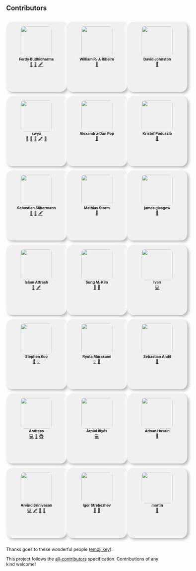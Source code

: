 ## Contributors

<!-- ALL-CONTRIBUTORS-LIST:START - Do not remove or modify this section -->
<!-- prettier-ignore-start -->
<!-- markdownlint-disable -->

<!-- to add styles here -->

<style>
.contributors-container{
  display:flex;
  justify-content:space-evenly;
  text-align:center;
  align-items:center;
}

.contributors-data{
  border-radius: 10%;
  margin:1em 0;
  padding:1em .1em;
  background:#f0f0f0;
  box-shadow:  5px 5px 10px #b3b3b3,
             -5px -5px 10px #ffffff;
  cursor:pointer;
  transition:all 0.5s;
  width:20vw;
  height:calc(5vw + 150px);
}

.contributors-data:hover{
  background: #2c2c2e;
  transition:all 0.1s
}

.contributors-image{
  border-radius:10%;
}
</style>

<div class="contributors-container">
  <div class="contributors-row">
    <div class="contributors-data"><a href="https://github.com/ferdaber"><img class="contributors-image" src="https://avatars2.githubusercontent.com/u/12239873?v=4" width="100px;" alt=""/><br /><sub><b>Ferdy Budhidharma</b></sub></a><br /><a href="https://github.com/typescript-cheatsheets/react/pulls?q=is%3Apr+reviewed-by%3Aferdaber" title="Reviewed Pull Requests">👀</a> <a href="#maintenance-ferdaber" title="Maintenance">🚧</a> <a href="#content-ferdaber" title="Content">🖋</a></div>
    <div class="contributors-data"><a href="https://twitter.com/swyx"><img class="contributors-image" src="https://avatars1.githubusercontent.com/u/6764957?v=4" width="100px;" alt=""/><br /><sub><b>swyx</b></sub></a><br /><a href="#ideas-sw-yx" title="Ideas, Planning, & Feedback">🤔</a> <a href="https://github.com/typescript-cheatsheets/react/pulls?q=is%3Apr+reviewed-by%3Asw-yx" title="Reviewed Pull Requests">👀</a> <a href="#maintenance-sw-yx" title="Maintenance">🚧</a> <a href="#content-sw-yx" title="Content">🖋</a> <a href="#question-sw-yx" title="Answering Questions">💬</a></div>
    <div class="contributors-data"><a href="https://github.com/eps1lon"><img class="contributors-image" src="https://avatars3.githubusercontent.com/u/12292047?v=4" width="100px;" alt=""/><br /><sub><b>Sebastian Silbermann</b></sub></a><br /><a href="https://github.com/typescript-cheatsheets/react/pulls?q=is%3Apr+reviewed-by%3Aeps1lon" title="Reviewed Pull Requests">👀</a> <a href="#maintenance-eps1lon" title="Maintenance">🚧</a> <a href="#content-eps1lon" title="Content">🖋</a></div>
    <div class="contributors-data"><a href="https://www.linkedin.com/in/islam-attrash-46703a94/"><img class="contributors-image" src="https://avatars0.githubusercontent.com/u/7091543?v=4" width="100px;" alt=""/><br /><sub><b>Islam Attrash</b></sub></a><br /><a href="#maintenance-Attrash-Islam" title="Maintenance">🚧</a> <a href="#content-Attrash-Islam" title="Content">🖋</a></div>
    <div class="contributors-data"><a href="https://stephenkoo.github.io/"><img class="contributors-image" src="https://avatars2.githubusercontent.com/u/18624246?v=4" width="100px;" alt=""/><br /><sub><b>Stephen Koo</b></sub></a><br /><a href="#question-stephenkoo" title="Answering Questions">💬</a> <a href="#example-stephenkoo" title="Examples">💡</a></div>
    <div class="contributors-data"><a href="https://github.com/andreasgruenh"><img class="contributors-image" src="https://avatars2.githubusercontent.com/u/12122390?v=4" width="100px;" alt=""/><br /><sub><b>Andreas</b></sub></a><br /><a href="https://github.com/typescript-cheatsheets/react/commits?author=andreasgruenh" title="Code">💻</a> <a href="https://github.com/typescript-cheatsheets/react/commits?author=andreasgruenh" title="Documentation">📖</a> <a href="#infra-andreasgruenh" title="Infrastructure (Hosting, Build-Tools, etc)">🚇</a></div>
    <div class="contributors-data"><a href="https://github.com/arvindcheenu"><img class="contributors-image" src="https://avatars2.githubusercontent.com/u/13925213?v=4" width="100px;" alt=""/><br /><sub><b>Arvind Srinivasan</b></sub></a><br /><a href="https://github.com/typescript-cheatsheets/react/commits?author=arvindcheenu" title="Code">💻</a> <a href="#content-arvindcheenu" title="Content">🖋</a> <a href="https://github.com/typescript-cheatsheets/react/commits?author=arvindcheenu" title="Documentation">📖</a> <a href="#maintenance-arvindcheenu" title="Maintenance">🚧</a></div>
  </div>
  <div class="contributors-row">
    <div class="contributors-data"><a href="http://www.williamrjribeiro.com"><img class="contributors-image" src="https://avatars2.githubusercontent.com/u/1503499?v=4" width="100px;" alt=""/><br /><sub><b>William R. J. Ribeiro</b></sub></a><br /><a href="#ideas-williamrjribeiro" title="Ideas, Planning, & Feedback">🤔</a></div>
    <div class="contributors-data"><a href="https://alexandrudanpop.dev/"><img class="contributors-image" src="https://avatars0.githubusercontent.com/u/15979292?v=4" width="100px;" alt=""/><br /><sub><b>Alexandru-Dan Pop</b></sub></a><br /><a href="https://github.com/typescript-cheatsheets/react/commits?author=alexandrudanpop" title="Documentation">📖</a></div>
    <div class="contributors-data"><a href="https://github.com/mastorm"><img class="contributors-image" src="https://avatars1.githubusercontent.com/u/10759336?v=4" width="100px;" alt=""/><br /><sub><b>Mathias Storm</b></sub></a><br /><a href="https://github.com/typescript-cheatsheets/react/commits?author=mastorm" title="Documentation">📖</a></div>
    <div class="contributors-data"><a href="https://twitter.com/dance2die"><img class="contributors-image" src="https://avatars1.githubusercontent.com/u/8465237?v=4" width="100px;" alt=""/><br /><sub><b>Sung M. Kim</b></sub></a><br /><a href="https://github.com/typescript-cheatsheets/react/commits?author=dance2die" title="Documentation">📖</a> <a href="#ideas-dance2die" title="Ideas, Planning, & Feedback">🤔</a></div>
    <div class="contributors-data"><a href="https://ryota-murakami.github.io/"><img class="contributors-image" src="https://avatars2.githubusercontent.com/u/5501268?v=4" width="100px;" alt=""/><br /><sub><b>Ryota Murakami</b></sub></a><br /><a href="#example-ryota-murakami" title="Examples">💡</a> <a href="https://github.com/typescript-cheatsheets/react/commits?author=ryota-murakami" title="Documentation">📖</a></div>
    <div class="contributors-data"><a href="https://github.com/arpi17"><img class="contributors-image" src="https://avatars1.githubusercontent.com/u/13800404?v=4" width="100px;" alt=""/><br /><sub><b>Árpád Illyés</b></sub></a><br /><a href="https://github.com/typescript-cheatsheets/react/commits?author=arpi17" title="Code">💻</a></div>
    <div class="contributors-data"><a href="https://twitter.com/xamgore"><img class="contributors-image" src="https://avatars3.githubusercontent.com/u/4586392?v=4" width="100px;" alt=""/><br /><sub><b>Igor Strebezhev</b></sub></a><br /><a href="#ideas-xamgore" title="Ideas, Planning, & Feedback">🤔</a> <a href="https://github.com/typescript-cheatsheets/react/commits?author=xamgore" title="Documentation">📖</a></div>
  </div>
  <div class="contributors-row">
    <div class="contributors-data"><a href="https://geoplanets.io"><img class="contributors-image" src="https://avatars2.githubusercontent.com/u/2467377?v=4" width="100px;" alt=""/><br /><sub><b>David Johnston</b></sub></a><br /><a href="https://github.com/typescript-cheatsheets/react/commits?author=dwjohnston" title="Documentation">📖</a></div>
    <div class="contributors-data"><a href="https://github.com/kripod"><img class="contributors-image" src="https://avatars3.githubusercontent.com/u/14854048?v=4" width="100px;" alt=""/><br /><sub><b>Kristóf Poduszló</b></sub></a><br /><a href="https://github.com/typescript-cheatsheets/react/commits?author=kripod" title="Documentation">📖</a></div>
    <div class="contributors-data"><a href="http://www.novusstudio.com/"><img class="contributors-image" src="https://avatars3.githubusercontent.com/u/10838852?v=4" width="100px;" alt=""/><br /><sub><b>james glasgow</b></sub></a><br /><a href="https://github.com/typescript-cheatsheets/react/commits?author=glaschu1" title="Documentation">📖</a></div>
    <div class="contributors-data"><a href="https://www.linkedin.com/in/iigrekov/"><img class="contributors-image" src="https://avatars0.githubusercontent.com/u/13730032?v=4" width="100px;" alt=""/><br /><sub><b>Ivan</b></sub></a><br /><a href="https://github.com/typescript-cheatsheets/react/commits?author=Winner95" title="Code">💻</a></div>
    <div class="contributors-data"><a href="http://sebastianandil.com"><img class="contributors-image" src="https://avatars1.githubusercontent.com/u/6603389?v=4" width="100px;" alt=""/><br /><sub><b>Sebastian Andil</b></sub></a><br /><a href="https://github.com/typescript-cheatsheets/react/commits?author=selrond" title="Documentation">📖</a></div>
    <div class="contributors-data"><a href="https://github.com/adnanhusain15"><img class="contributors-image" src="https://avatars2.githubusercontent.com/u/36721076?v=4" width="100px;" alt=""/><br /><sub><b>Adnan Husain</b></sub></a><br /><a href="https://github.com/typescript-cheatsheets/react/commits?author=adnanhusain15" title="Documentation">📖</a></div>
    <div class="contributors-data"><a href="https://github.com/artola"><img class="contributors-image" src="https://avatars0.githubusercontent.com/u/11500763?v=4" width="100px;" alt=""/><br /><sub><b>martin</b></sub></a><br /><a href="https://github.com/typescript-cheatsheets/react/commits?author=artola" title="Documentation">📖</a></div>
  </div>
</div>

<!-- markdownlint-enable -->
<!-- prettier-ignore-end -->

<!-- ALL-CONTRIBUTORS-LIST:END -->

Thanks goes to these wonderful people ([emoji key](https://allcontributors.org/docs/en/emoji-key)):

<!-- ALL-CONTRIBUTORS-LIST:START - Do not remove or modify this section -->
<!-- prettier-ignore -->
<!-- ALL-CONTRIBUTORS-LIST:END -->

This project follows the [all-contributors](https://github.com/all-contributors/all-contributors) specification. Contributions of any kind welcome!
